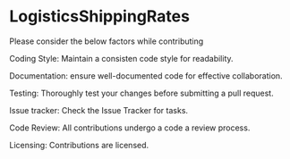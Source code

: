 # LogisticsShippingRates

Please consider the below factors while contributing

Coding Style:
Maintain a consisten code style for readability.

Documentation:
ensure well-documented code for effective collaboration.

Testing:
Thoroughly test your changes before submitting a pull request.

Issue tracker:
Check the Issue Tracker for tasks.

Code Review:
All contributions undergo a code a review process.

Licensing:
Contributions are licensed.
